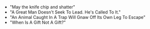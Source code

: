 * "May the knife chip and shatter"
* "A Great Man Doesn't Seek To Lead. He's Called To It."
* "An Animal Caught In A Trap Will Gnaw Off Its Own Leg To Escape"
* "When Is A Gift Not A Gift?"
